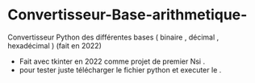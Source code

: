 # Convertisseur-Base-arithmetique-
Convertisseur Python des différentes bases ( binaire , décimal , hexadécimal ) (fait en 2022) 

  - Fait avec tkinter en 2022 comme projet de premier Nsi . 
  - pour tester juste télécharger le fichier python et executer le . 
